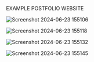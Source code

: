 EXAMPLE POSTFOLIO WEBSITE


![Screenshot 2024-06-23 155106](https://github.com/Aditya-rawat-bit/CBTC/assets/172890872/5a93b483-805b-4ae8-a65f-77e0268b6b61)


![Screenshot 2024-06-23 155118](https://github.com/Aditya-rawat-bit/CBTC/assets/172890872/d5c71e1d-abef-4586-abcd-c58f730c7c25)


![Screenshot 2024-06-23 155132](https://github.com/Aditya-rawat-bit/CBTC/assets/172890872/0dbb28c0-6232-4908-96b0-b34a9e6b4136)

![Screenshot 2024-06-23 155145](https://github.com/Aditya-rawat-bit/CBTC/assets/172890872/731bbbea-6be8-4906-890a-7e1a0cb96b07)
